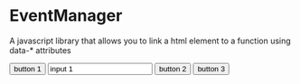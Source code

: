 EventManager
============

A javascript library that allows you to link a html element to a function using data-* attributes

<script>
var myObject = {
    subObject = {
        YouClickedSomething(t){
            alert(t.id);
        },
        withParams(t,hello){
            alert("hello "+ hello);
        },
        withExtraParams(t,hello,with){
            alert("hello " + hello + ' hows ' + with);
        }
    }
};
</script>

<button id='button1' data-action="click" data-click="myObject.subObject.YouClickedSomething">button 1</button>
<input id='field1' data-action="click" data-click="myObject.subObject.YouClickedSomething" value='input 1'/>
<button id='button2' data-action="click" data-click="myObject.subObject.withParams" data-argc='1' data-argv1='ted!!!'>button 2</button>
<button id='button3' data-action="click" data-click="myObject.subObject.withExtraParams" data-argc='2' data-argv1='ted!!!' data-argv2='james!!!'>button 3</button>